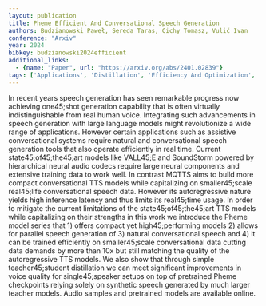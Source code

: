 ```yaml
---
layout: publication
title: Pheme Efficient And Conversational Speech Generation
authors: Budzianowski Paweł, Sereda Taras, Cichy Tomasz, Vulić Ivan
conference: "Arxiv"
year: 2024
bibkey: budzianowski2024efficient
additional_links:
  - {name: "Paper", url: "https://arxiv.org/abs/2401.02839"}
tags: ['Applications', 'Distillation', 'Efficiency And Optimization', 'GPT', 'Pretraining Methods', 'Tools', 'Training Techniques']
---
```

In recent years speech generation has seen remarkable progress now achieving one45;shot generation capability that is often virtually indistinguishable from real human voice. Integrating such advancements in speech generation with large language models might revolutionize a wide range of applications. However certain applications such as assistive conversational systems require natural and conversational speech generation tools that also operate efficiently in real time. Current state45;of45;the45;art models like VALL45;E and SoundStorm powered by hierarchical neural audio codecs require large neural components and extensive training data to work well. In contrast MQTTS aims to build more compact conversational TTS models while capitalizing on smaller45;scale real45;life conversational speech data. However its autoregressive nature yields high inference latency and thus limits its real45;time usage. In order to mitigate the current limitations of the state45;of45;the45;art TTS models while capitalizing on their strengths in this work we introduce the Pheme model series that 1) offers compact yet high45;performing models 2) allows for parallel speech generation of 3) natural conversational speech and 4) it can be trained efficiently on smaller45;scale conversational data cutting data demands by more than 10x but still matching the quality of the autoregressive TTS models. We also show that through simple teacher45;student distillation we can meet significant improvements in voice quality for single45;speaker setups on top of pretrained Pheme checkpoints relying solely on synthetic speech generated by much larger teacher models. Audio samples and pretrained models are available online.
